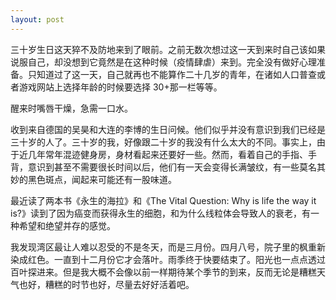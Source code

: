 ```yaml
---
layout: post
---
```


三十岁生日这天猝不及防地来到了眼前。之前无数次想过这一天到来时自己该如果说服自己，却没想到它竟然是在这种时候（疫情肆虐）来到。完全没有做好心理准备。只知道过了这一天，自己就再也不能算作二十几岁的青年，在诸如人口普查或者游戏网站上选择年龄的时候要选择 30+那一栏等等。

醒来时嘴唇干燥，急需一口水。

收到来自德国的吴昊和大连的李博的生日问候。他们似乎并没有意识到我们已经是三十岁的人了。三十岁的我，好像跟二十岁的我没有什么太大的不同。事实上，由于近几年常年混迹健身房，身材看起来还要好一些。然而，看着自己的手指、手背，意识到甚至不需要很长时间以后，他们有一天会变得长满皱纹，有一些莫名其妙的黑色斑点，闻起来可能还有一股味道。

最近读了两本书《永生的海拉》和《The Vital Question: Why is life the way it is?》读到了因为癌变而获得永生的细胞，和为什么线粒体会导致人的衰老，有一种希望和绝望并存的感觉。

我发现湾区最让人难以忍受的不是冬天，而是三月份。四月八号，院子里的枫重新染成红色。一直到十二月份它才会落叶。雨季终于快要结束了。阳光也一点点透过百叶探进来。但是我大概不会像以前一样期待某个季节的到来，反而无论是糟糕天气也好，糟糕的时节也好，尽量去好好活着吧。
